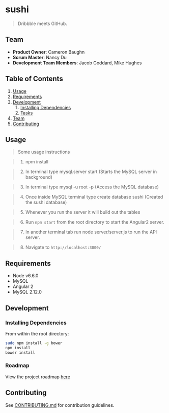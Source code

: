 # sushi

> Dribbble meets GitHub.

## Team

  - __Product Owner__: Cameron Baughn
  - __Scrum Master__: Nancy Du
  - __Development Team Members__: Jacob Goddard, Mike Hughes

## Table of Contents

1. [Usage](#Usage)
1. [Requirements](#requirements)
1. [Development](#development)
    1. [Installing Dependencies](#installing-dependencies)
    1. [Tasks](#tasks)
1. [Team](#team)
1. [Contributing](#contributing)

## Usage

> Some usage instructions

>1. npm install

>2. In terminal type mysql.server start (Starts the MySQL server in background)

>3. In terminal type mysql -u root -p (Access the MySQL database)

>4. Once inside MySQL terminal type create database sushi (Created the sushi database)

>5. Whenever you run the server it will build out the tables

>6. Run `npm start` from the root directory to start the Angular2 server.

>7. In another terminal tab run node server/server.js to run the API server.

>8. Navigate to `http://localhost:3000/`


## Requirements

- Node v6.6.0
- MySQL
- Angular 2
- MySQL 2.12.0

## Development

### Installing Dependencies

From within the root directory:

```sh
sudo npm install -g bower
npm install
bower install
```

### Roadmap

View the project roadmap [here](https://github.com/hrr19-shipwrite-and-code/sushi/issues)


## Contributing

See [CONTRIBUTING.md](CONTRIBUTING.md) for contribution guidelines.
